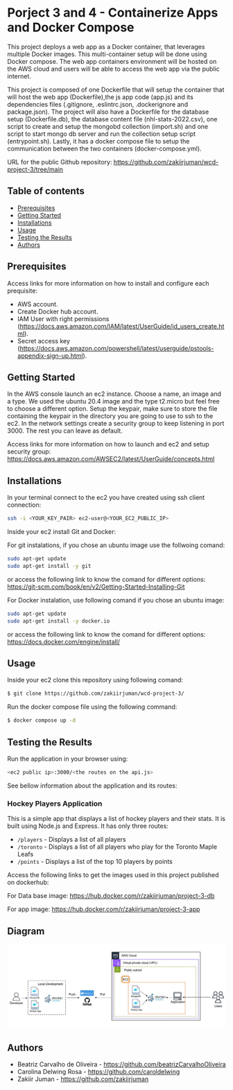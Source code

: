 # Porject 3 and 4 - Containerize Apps and Docker Compose
This project deploys a web app as a Docker container, that leverages multiple Docker images. This multi-container setup will be done using Docker compose. The web app containers environment will be hosted on the AWS cloud and users will be able to access the web app via the public internet.

This project is composed of one Dockerfile that will setup the container that will host the web app (Dockerfile),the js app code (app.js) and its dependencies files (.gitignore, .eslintrc.json, .dockerignore and package.json). The project will also have a Dockerfile for the database setup (Dockerfile.db), the database content file (nhl-stats-2022.csv), one script to create and setup the mongobd collection (import.sh) and one script to start mongo db server and run the collection setup script (entrypoint.sh). Lastly, it has a docker compose file to setup the communication between the two containers (docker-compose.yml).

URL for the public Github repository: https://github.com/zakiirjuman/wcd-project-3/tree/main

## Table of contents

- [Prerequisites](#prerequisites)
- [Getting Started](#getting-started)
- [Installations](#installations)
- [Usage](#usage)
- [Testing the Results](#testing-the-results)
- [Authors](#authors)

## Prerequisites
Access links for more information on how to install and configure each prequisite:
- AWS account.
- Create Docker hub account.
- IAM User with right permissions (https://docs.aws.amazon.com/IAM/latest/UserGuide/id_users_create.html).
- Secret access key (https://docs.aws.amazon.com/powershell/latest/userguide/pstools-appendix-sign-up.html).


## Getting Started

In the AWS console launch an ec2 instance. Choose a name, an image and a type. We used the ubuntu 20.4 image and the type t2.micro but feel free to choose a different option. Setup the keypair, make sure to store the file containing the keypair in the directory you are going to use to ssh to the ec2. In the network settings create a security group to keep listening in port 3000. The rest you can leave as default.

Access links for more information on how to launch and ec2 and setup security group:
https://docs.aws.amazon.com/AWSEC2/latest/UserGuide/concepts.html

## Installations

In your terminal connect to the ec2 you have created using ssh client connection:
```sh
ssh -i <YOUR_KEY_PAIR> ec2-user@<YOUR_EC2_PUBLIC_IP>
```

Inside your ec2 install Git and Docker: 

For git instalations, if you chose an ubuntu image use the follwoing comand: 
```sh
sudo apt-get update
sudo apt-get install -y git
```
or access the following link to know the comand for different options: 
https://git-scm.com/book/en/v2/Getting-Started-Installing-Git

For Docker instalation, use following comand if you chose an ubuntu image: 
```sh
sudo apt-get update
sudo apt-get install -y docker.io
```
or access the following link to know the comand for different options: 
https://docs.docker.com/engine/install/

## Usage 
Inside your ec2 clone this repository using following comand: 
```sh
$ git clone https://github.com/zakiirjuman/wcd-project-3/
```
Run the docker compose file using the following command: 
```sh
$ docker compose up -d
```

## Testing the Results
Run the application in your browser using:
```sh
<ec2 public ip>:3000/<the routes on the api.js>
```
See bellow information about the application and its routes:

### Hockey Players Application

This is a simple app that displays a list of hockey players and their stats. It is built using Node.js and Express. It has only three routes:

- `/players` - Displays a list of all players
- `/toronto` - Displays a list of all players who play for the Toronto Maple Leafs
- `/points` - Displays a list of the top 10 players by points

Access the following links to get the images used in this project published on dockerhub:

For Data base image:
https://hub.docker.com/r/zakiirjuman/project-3-db

For app image:
https://hub.docker.com/r/zakiirjuman/project-3-app

## Diagram
![AWS Diagram of Projects 3 and 4](./project34.jpg)

## Authors

- Beatriz Carvalho de Oliveira - https://github.com/beatrizCarvalhoOliveira
- Carolina Delwing Rosa - https://github.com/caroldelwing
- Zakiir Juman - https://github.com/zakiirjuman
